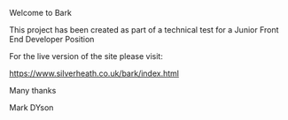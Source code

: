 Welcome to Bark

This project has been created as part of a technical test for a Junior Front End Developer Position

For the live version of the site please visit:

https://www.silverheath.co.uk/bark/index.html


Many thanks

Mark DYson